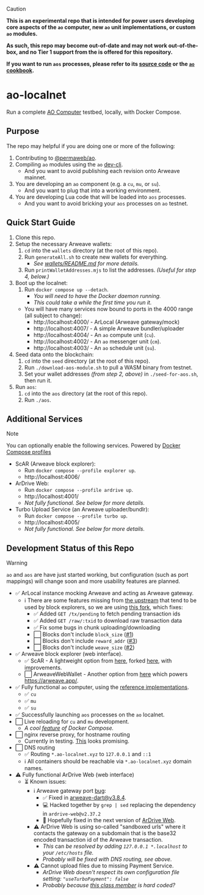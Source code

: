 > [!CAUTION]
> **This is an experimental repo that is intended for power users developing core aspects of the `ao`
> computer, new `ao` unit implementations, or custom `ao` modules.**
>
> **As such, this repo may become out-of-date and may not work out-of-the-box, and no Tier 1 support from the  is offered
> for this repository.**
>
> **If you want to run `aos` processes, please refer to its
> [source code](https://github.com/permaweb/aos) or the
> [`ao` cookbook](https://cookbook_ao.arweave.dev/welcome/index.html).**

# ao-localnet

Run a complete [AO Computer](http://ao.computer/) testbed, locally, with Docker Compose.

## Purpose

The repo may helpful if you are doing one or more of the following:

1. Contributing to [@permaweb/ao](https://github.com/permaweb/ao).
1. Compiling `ao` modules using the `ao` [dev-cli](https://github.com/permaweb/dev-cli).
   - And you want to avoid publishing each revision onto Arweave mainnet.
1. You are developing an `ao` component (e.g. a `cu`, `mu`, or `su`).
   - And you want to plug that into a working environment.
1. You are developing Lua code that will be loaded into `aos` processes.
   - And you want to avoid bricking your `aos` processes on `ao` testnet.

## Quick Start Guide

1. Clone this repo.
1. Setup the necessary Arweave wallets:
    1. `cd` into the `wallets` directory (at the root of this repo).
    1. Run `generateAll.sh` to create new wallets for everything.
        - _See [wallets/README.md](wallets/README.md) for more details._
    1. Run `printWalletAddresses.mjs` to list the addresses. _(Useful for step 4, below.)_
1. Boot up the localnet:
    1. Run `docker compose up --detach`.
        - _You will need to have the Docker daemon running._
        - _This could take a while the first time you run it._
      - You will have many services now bound to ports in the 4000 range (all subject to change):
          - http://localhost:4000/ - ArLocal (Arweave gateway/mock)
          - http://localhost:4007/ - A simple Arweave bundler/uploader
          - http://localhost:4004/ - An `ao` compute unit (`cu`).
          - http://localhost:4002/ - An `ao` messenger unit (`cm`).
          - http://localhost:4003/ - An `ao` schedule unit (`su`).
1. Seed data onto the blockchain:
    1. `cd` into the `seed` directory (at the root of this repo).
    1. Run `./download-aos-module.sh` to pull a WASM binary from testnet.
    1. Set your wallet addresses _(from step 2, above)_ in `./seed-for-aos.sh`, then run it.
1. Run `aos`:
    1. `cd` into the `aos` directory (at the root of this repo).
    1. Run `./aos`.

## Additional Services

> [!NOTE]
> You can optionally enable the following services.
> Powered by [Docker Compose profiles](https://docs.docker.com/compose/profiles/)

- ScAR (Arweave block explorer):
  - Run `docker compose --profile explorer up`.
  - http://localhost:4006/
- ArDrive Web:
  - Run `docker compose --profile ardrive up`.
  - http://localhost:4001/
  - _Not fully functional. See below for more details._
- Turbo Upload Service (an Arweave uploader/bundlr):
  - Run `docker compose --profile turbo up`.
  - http://localhost:4005/
  - _Not fully functional. See below for more details._

## Development Status of this Repo

> [!WARNING]
> `ao` and `aos` are have just started working, but configuration (such as port mappings) will change soon
> and more usability features are planned.

- ✅ ArLocal instance mocking Arweave and acting as Arweave gateway.
  - ℹ️ There are some features missing from [the upstream](https://github.com/textury/arlocal)
    that tend to be used by block explorers, so we are using
    [this fork](https://github.com/MichaelBuhler/arlocal), which fixes:
    - ✅ Added `GET /tx/pending` to fetch pending transaction ids
    - ✅ Added `GET /raw/:txid` to download raw transaction data
    - ✅ Fix some bugs in chunk uploading/downloading
    - ⬜ Blocks don't include `block_size` ([#1](https://github.com/MichaelBuhler/arlocal/issues/1))
    - ⬜ Blocks don't include `reward_addr` ([#3](https://github.com/MichaelBuhler/arlocal/issues/3))
    - ⬜ Blocks don't include `weave_size` ([#2](https://github.com/MichaelBuhler/arlocal/issues/2))
- ✅ Arweave block explorer (web interface).
  - ✅ ScAR - A lightweight option from [here](https://github.com/renzholy/scar),
    forked [here](https://github.com/MichaelBuhler/scar), with improvements.
  - ⬜ ArweaveWebWallet - Another option from [here](https://github.com/jfbeats/ArweaveWebWallet)
    which powers https://arweave.app/.
- ✅ Fully functional `ao` computer, using the
  [reference implementations](https://github.com/permaweb/ao/servers).
  - ✅ `cu`
  - ✅ `mu`
  - ✅ `su`
- ✅ Successfully launching `aos` processes on the `ao` localnet.
- ⬜ Live reloading for `cu` and `mu` development.
  - _A cool [feature](https://docs.docker.com/compose/compose-file/develop/) of Docker Compose._
- ⬜ nginx reverse proxy, for hostname routing
  - Currently in testing. [This](https://hub.docker.com/r/nginxproxy/nginx-proxy) looks promising.
- ⬜ DNS routing
  - ✅ Routing `*.ao-localnet.xyz` to `127.0.0.1` and `::1`
  - ℹ️ All containers should be reachable via `*.ao-localnet.xyz` domain names.
- ⚠️ Fully functional ArDrive Web (web interface)
  - ⏳ Known issues:
    - ℹ️ Arweave gateway port [bug](https://github.com/ardriveapp/arweave-dart/issues/59):
      - ✅ Fixed in [arweave-dart@v3.8.4](https://github.com/ardriveapp/arweave-dart/releases/tag/v3.8.4).
      - 💻 Hacked together by `grep | sed` replacing the dependency in `ardrive-web@v2.37.2`
      - 🙏 Hopefully fixed in the next version of [ArDrive Web](https://github.com/ardriveapp/ardrive-web).
    - ⚠️ ArDrive Web is using so-called "sandboxed urls" where it contacts the gateway on a subdomain that is
      the base32 encoded transaction id of the Arweave transaction.
      - _This_ can _be resolved by adding `127.0.0.1 *.localhost` to your `/etc/hosts` file._
      - _Probably will be fixed with DNS routing, see above._
    - ⚠️ Cannot upload files due to missing Payment Service.
      - _ArDrive Web doesn't respect its own configuration file setting: `"useTurboPayment": false`_
      - _Probably because
      [this class member](https://github.com/ardriveapp/ardrive-web/blob/v2.37.2/lib/turbo/services/payment_service.dart#L13)
      is hard coded?_
